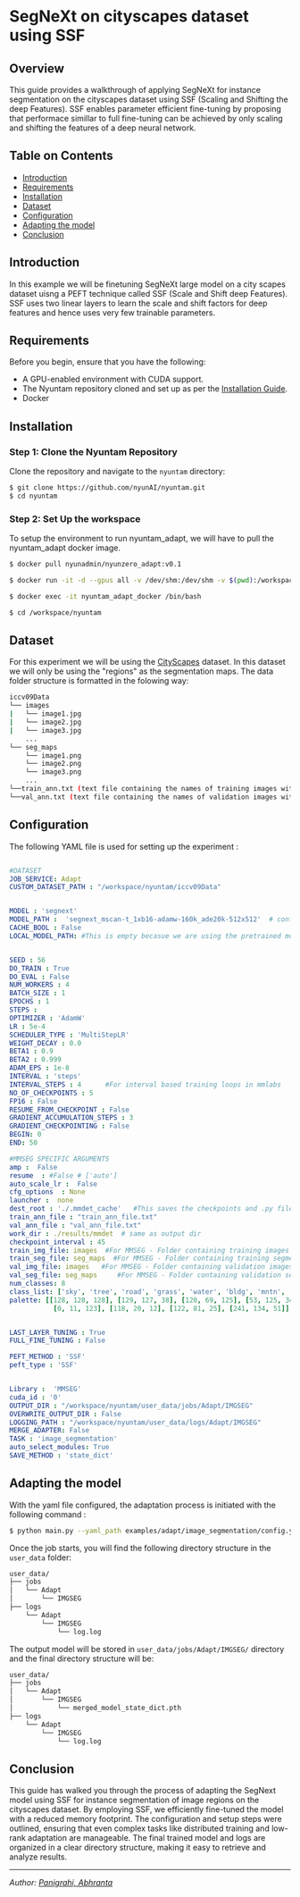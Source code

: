 # SegNeXt on cityscapes dataset using SSF 

## Overview 

This guide provides a walkthrough of applying SegNeXt for instance segmentation on the cityscapes dataset using SSF (Scaling and Shifting the deep Features). SSF enables parameter efficient fine-tuning by proposing that performace simillar to full fine-tuning can be achieved by only scaling and shifting the features of a deep neural network. 

## Table on Contents
 - [Introduction](#introduction)
 - [Requirements](#requirements)
 - [Installation](#installation)
 - [Dataset](#dataset)
 - [Configuration](#configuration)
 - [Adapting the model](#adapting-the-model)
 - [Conclusion](#conclusion)
 

## Introduction

In this example we will be finetuning SegNeXt large model on a city scapes dataset uisng a PEFT technique called SSF (Scale and Shift deep Features). SSF uses two linear layers to learn the scale and shift factors for deep features and hence uses very few trainable parameters. 

## Requirements

Before you begin, ensure that you have the following:
- A GPU-enabled environment with CUDA support.
- The Nyuntam repository cloned and set up as per the [Installation Guide](#installation).
- Docker

## Installation

### Step 1: Clone the Nyuntam Repository

Clone the repository and navigate to the `nyuntam` directory:
```bash
$ git clone https://github.com/nyunAI/nyuntam.git
$ cd nyuntam
```

### Step 2: Set Up the workspace

To setup the environment to run nyuntam_adapt, we will have to pull the nyuntam_adapt docker image. 

```bash 
$ docker pull nyunadmin/nyunzero_adapt:v0.1

$ docker run -it -d --gpus all -v /dev/shm:/dev/shm -v $(pwd):/workspace --name nyuntam_adapt_docker --network=host nyunadmin/nyunzero_adapt:v0.1 bash 

$ docker exec -it nyuntam_adapt_docker /bin/bash

$ cd /workspace/nyuntam
```

## Dataset 

For this experiment we will be using the [CityScapes](https://www.kaggle.com/datasets/ipythonx/stanford-background-dataset) dataset. In this dataset we will only be using the "regions" as the segmentation maps. The data folder structure is formatted in the folowing way: 

```bash
iccv09Data
└── images
|   └── image1.jpg
|   └── image2.jpg
|   └── image3.jpg
    ...
└── seg_maps
    └── image1.png
    └── image2.png
    └── image3.png
    ...
└──train_ann.txt (text file containing the names of training images without the extension)
└──val_ann.txt (text file containing the names of validation images without the extension)
```

## Configuration

The following YAML file is used for setting up the experiment : 

```yaml

#DATASET
JOB_SERVICE: Adapt
CUSTOM_DATASET_PATH : "/workspace/nyuntam/iccv09Data" 


MODEL : 'segnext' 
MODEL_PATH :  'segnext_mscan-t_1xb16-adamw-160k_ade20k-512x512'  # config of model in case of mmseg
CACHE_BOOL : False
LOCAL_MODEL_PATH: #This is empty becasue we are using the pretrained model from the internet. 


SEED : 56
DO_TRAIN : True
DO_EVAL : False
NUM_WORKERS : 4
BATCH_SIZE : 1
EPOCHS : 1
STEPS : 
OPTIMIZER : 'AdamW' 
LR : 5e-4
SCHEDULER_TYPE : 'MultiStepLR'
WEIGHT_DECAY : 0.0
BETA1 : 0.9
BETA2 : 0.999
ADAM_EPS : 1e-8 
INTERVAL : 'steps'
INTERVAL_STEPS : 4      #For interval based training loops in mmlabs 
NO_OF_CHECKPOINTS : 5
FP16 : False
RESUME_FROM_CHECKPOINT : False 
GRADIENT_ACCUMULATION_STEPS : 3
GRADIENT_CHECKPOINTING : False
BEGIN: 0
END: 50

#MMSEG SPECIFIC ARGUMENTS
amp :  False
resume  : #False # ['auto']
auto_scale_lr :  False
cfg_options  : None
launcher :  none
dest_root : './.mmdet_cache'   #This saves the checkpoints and .py files for the model congigs and mmdet logs   
train_ann_file : "train_ann_file.txt" 
val_ann_file : "val_ann_file.txt" 
work_dir : ./results/mmdet  # same as output dir
checkpoint_interval : 45
train_img_file: images  #For MMSEG - Folder containing training images
train_seg_file: seg_maps  #For MMSEG - Folder containing training segmentation maps
val_img_file: images   #For MMSEG - Folder containing validation images
val_seg_file: seg_maps     #For MMSEG - Folder containing validation segmentation maps
num_classes: 8
class_list: ['sky', 'tree', 'road', 'grass', 'water', 'bldg', 'mntn', 'fg obj'] #List containing all class names
palette: [[128, 128, 128], [129, 127, 38], [120, 69, 125], [53, 125, 34], 
           [0, 11, 123], [118, 20, 12], [122, 81, 25], [241, 134, 51]]   #List of lists contaning class colors - [[r,g,b],[r,g,b],[r,g,b]]


LAST_LAYER_TUNING : True
FULL_FINE_TUNING : False

PEFT_METHOD : 'SSF'
peft_type : 'SSF'


Library :  'MMSEG'
cuda_id : '0'
OUTPUT_DIR : "/workspace/nyuntam/user_data/jobs/Adapt/IMGSEG"
OVERWRITE_OUTPUT_DIR : False
LOGGING_PATH : "/workspace/nyuntam/user_data/logs/Adapt/IMGSEG" 
MERGE_ADAPTER: False
TASK : 'image_segmentation'
auto_select_modules: True
SAVE_METHOD : 'state_dict'

```

## Adapting the model
With the yaml file configured, the adaptation process is initiated with the following command : 

```bash 
$ python main.py --yaml_path examples/adapt/image_segmentation/config.yaml
```

Once the job starts, you will find the following directory structure in the `user_data` folder:

```bash
user_data/
├── jobs
│   └── Adapt
│       └── IMGSEG
├── logs
    └── Adapt
        └── IMGSEG
            └── log.log

```
The output model will be stored in `user_data/jobs/Adapt/IMGSEG/` directory and the final directory structure will be:

```bash
user_data/
├── jobs
│   └── Adapt
│       └── IMGSEG
│           └── merged_model_state_dict.pth
├── logs
    └── Adapt
        └── IMGSEG
            └── log.log

```

## Conclusion 

This guide has walked you through the process of adapting the SegNext model using SSF for instance segmentation of image regions on the cityscapes dataset. By employing SSF, we efficiently fine-tuned the model with a reduced memory footprint. The configuration and setup steps were outlined, ensuring that even complex tasks like distributed training and low-rank adaptation are manageable. The final trained model and logs are organized in a clear directory structure, making it easy to retrieve and analyze results.

---

*Author: [Panigrahi, Abhranta](https://www.linkedin.com/in/abhranta-panigrahi-626a23191/)*